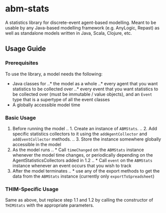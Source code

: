 abm-stats
=========

A statistics library for discrete-event agent-based modelling. Meant to be usable by any Java-based modelling framework (e.g. AnyLogic, Repast) as well as standalone models written in Java, Scala, Clojure, etc.

Usage Guide
----------------

### Prerequisites

To use the library, a model needs the following: 

* Java classes for
..* the model as a whole
..* every agent that you want statistics to be collected over
..* every event that you want statistics to be collected over (must be immutable / value objects), and an `Event` type that is a supertype of all the event classes
* A globally accessible model time

### Basic Usage

1. Before running the model
.. 1. Create an instance of `ABMStats`.
.. 2. Add specific statistics collectors to it using the `addAgentCollector` and `addEventCollector` methods.
.. 3. Store the instance somewhere globally accessible in the model
2. As the model runs
.. * Call `timeChanged` on the `ABMStats` instance whenever the model time changes, or periodically depending on the AgentStatisticsCollectors added in 1.2
.. * Call `event` on the `ABMStats` instance whenever an event occurs that you wish to track
3. After the model terminates
.. * use any of the export methods to get the data from the `ABMStats` instance (currently only `exportToSpreadsheet`)

### THIM-Specific Usage

Same as above, but replace step 1.1 and 1.2 by calling the constructor of `THIMStats` with the appropriate parameters.



